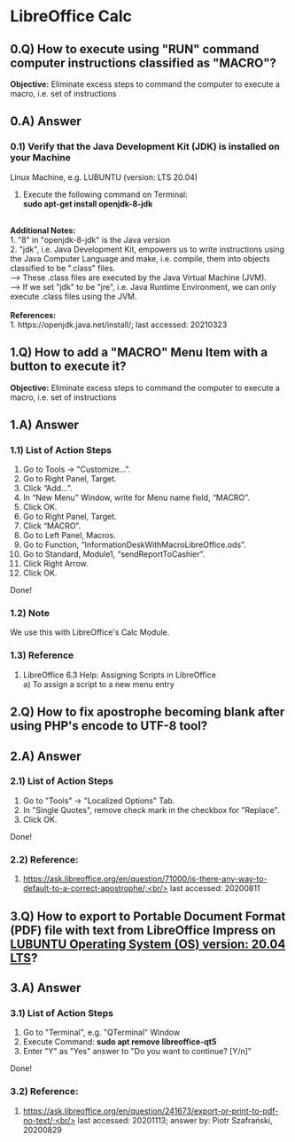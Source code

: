 # LibreOffice Calc
## 0.Q) How to execute using "RUN" command computer instructions classified as "MACRO"?
<b>Objective:</b> Eliminate excess steps to command the computer to execute a macro, i.e. set of instructions<br/>
## 0.A) Answer
### 0.1) Verify that the Java Development Kit (JDK) is installed on your Machine<br/>
Linux Machine, e.g. LUBUNTU (version: LTS 20.04)<br/>
1. Execute the following command on Terminal:<br/>
<b>sudo apt-get install openjdk-8-jdk</b><br/>
<br/>
<b>Additional Notes:</b><br/>
1. "8" in "openjdk-8-jdk" is the Java version<br/>
2. "jdk", i.e. Java Development Kit, empowers us to write instructions using the Java Computer Language and make, i.e. compile, them into objects classified to be ".class" files.<br/>
--> These .class files are executed by the Java Virtual Machine (JVM).<br/>
--> If we set "jdk" to be "jre", i.e. Java Runtime Environment, we can only execute .class files using the JVM.<br/>
<br/>
<b>References:</b><br/>
1. https://openjdk.java.net/install/; last accessed: 20210323

## 1.Q) How to add a "MACRO" Menu Item with a button to execute it?
<b>Objective:</b> Eliminate excess steps to command the computer to execute a macro, i.e. set of instructions<br/>
## 1.A) Answer
### 1.1) List of Action Steps<br/>
1. Go to Tools -> "Customize…".
2. Go to Right Panel, Target.
3. Click “Add…”.
4. In “New Menu” Window, write for Menu name field, “MACRO”.
5. Click OK.
6. Go to Right Panel, Target.
7. Click “MACRO”.
8. Go to Left Panel, Macros.
9. Go to Function, “InformationDeskWithMacroLibreOffice.ods”.
10. Go to Standard, Module1, “sendReportToCashier”.
11. Click Right Arrow.
12. Click OK.

Done!

### 1.2) Note
We use this with LibreOffice's Calc Module.

### 1.3) Reference
1) LibreOffice 6.3 Help: Assigning Scripts in LibreOffice<br/>
a) To assign a script to a new menu entry

## 2.Q) How to fix apostrophe becoming blank after using PHP's encode to UTF-8 tool?
## 2.A) Answer 
### 2.1)  List of Action Steps<br/>
1. Go to "Tools" -> "Localized Options" Tab.
2. In "Single Quotes", remove check mark in the checkbox for "Replace".
3. Click OK.

Done!

### 2.2) Reference:
1) https://ask.libreoffice.org/en/question/71000/is-there-any-way-to-default-to-a-correct-apostrophe/;<br/>
last accessed: 20200811

## 3.Q) How to export to Portable Document Format (PDF) file with text from LibreOffice Impress on [LUBUNTU Operating System (OS) version: 20.04 LTS](https://lubuntu.me/)?
## 3.A) Answer 
### 3.1)  List of Action Steps<br/>
1. Go to "Terminal", e.g. "QTerminal" Window<br/>
2. Execute Command: <b>sudo apt remove libreoffice-qt5</b><br/>
3. Enter "Y" as "Yes" answer to "Do you want to continue? \[Y/n\]"

Done!

### 3.2) Reference:
1) https://ask.libreoffice.org/en/question/241673/export-or-print-to-pdf-no-text/;<br/>
last accessed: 20201113; answer by: Piotr Szafrański, 20200829
